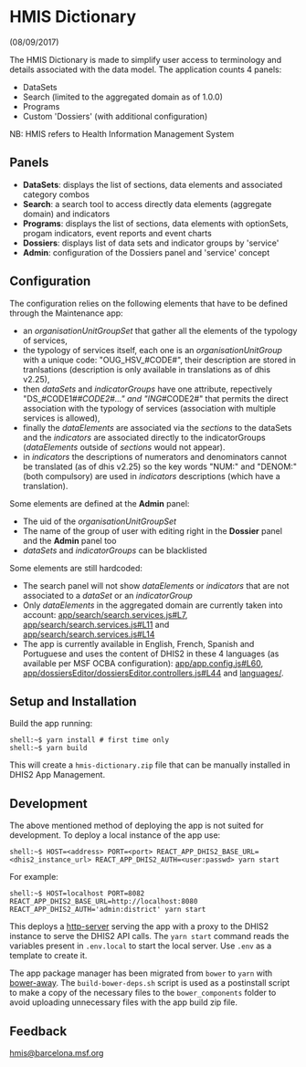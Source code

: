 # HMIS Dictionary
(08/09/2017)

The HMIS Dictionary is made to simplify user access to terminology and details associated with the data model. The application counts 4 panels:
- DataSets
- Search (limited to the aggregated domain as of 1.0.0)
- Programs
- Custom 'Dossiers' (with additional configuration)

NB: HMIS refers to Health Information Management System

## Panels

- **DataSets**: displays the list of sections, data elements and associated category combos
- **Search**: a search tool to access directly data elements (aggregate domain) and indicators
- **Programs**: displays the list of sections, data elements with optionSets, progam indicators, event reports and event charts
- **Dossiers**: displays list of data sets and indicator groups by 'service'
- **Admin**: configuration of the Dossiers panel and 'service' concept

## Configuration

The configuration relies on the following elements that have to be defined through the Maintenance app:
- an *organisationUnitGroupSet* that gather all the elements of the typology of services,
- the typology of services itself, each one is an *organisationUnitGroup* with a unique code: "OUG_HSV_#CODE#", their description are stored in tranlsations (description is only available in translations as of dhis v2.25),
- then *dataSets* and *indicatorGroups* have one attribute, repectively "DS_#CODE1#_#CODE2#..." and "ING_#CODE2#" that permits the direct association with the typology of services (association with multiple services is allowed),
- finally the *dataElements* are associated via the *sections* to the dataSets and the *indicators* are associated directly to the indicatorGroups (*dataElements* outside of *sections* would not appear).
- in *indicators* the descriptions of numerators and denominators cannot be translated (as of dhis v2.25) so the key words "NUM:" and "DENOM:" (both compulsory) are used in *indicators* descriptions (which have a translation).

Some elements are defined at the **Admin** panel:
- The uid of the *organisationUnitGroupSet*
- The name of the group of user with editing right in the **Dossier** panel and the **Admin** panel too
- *dataSets* and *indicatorGroups* can be blacklisted

Some elements are still hardcoded:
- The search panel will not show *dataElements* or *indicators* that are not associated to a *dataSet* or an *indicatorGroup*
- Only *dataElements* in the aggregated domain are currently taken into account: [app/search/search.services.js#L7](https://github.com/msf-ocba/HMIS_Dictionary/blob/master/app/search/search.services.js#L7), [app/search/search.services.js#L11](https://github.com/msf-ocba/HMIS_Dictionary/blob/master/app/search/search.services.js#L11) and [app/search/search.services.js#L14](https://github.com/msf-ocba/HMIS_Dictionary/blob/master/app/search/search.services.js#L14)
- The app is currently available in English, French, Spanish and Portuguese and uses the content of DHIS2 in these 4 languages (as available per MSF OCBA configuration): [app/app.config.js#L60](https://github.com/msf-ocba/HMIS_Dictionary/blob/master/app/app.config.js#L60), [app/dossiersEditor/dossiersEditor.controllers.js#L44](https://github.com/msf-ocba/HMIS_Dictionary/blob/master/app/dossiersEditor/dossiersEditor.controllers.js#L44) and [languages/](https://github.com/msf-ocba/HMIS_Dictionary/tree/master/languages).

## Setup and Installation

Build the app running:

```console
shell:~$ yarn install # first time only
shell:~$ yarn build
```
This will create a `hmis-dictionary.zip` file that can be manually installed in DHIS2 App Management.

## Development

The above mentioned method of deploying the app is not suited for development. To deploy a local instance of the app use:
```console
shell:~$ HOST=<address> PORT=<port> REACT_APP_DHIS2_BASE_URL=<dhis2_instance_url> REACT_APP_DHIS2_AUTH=<user:passwd> yarn start
```
For example:
```console
shell:~$ HOST=localhost PORT=8082 REACT_APP_DHIS2_BASE_URL=http://localhost:8080 REACT_APP_DHIS2_AUTH='admin:district' yarn start
```

This deploys a [http-server](https://github.com/http-party/http-server) serving the app with a proxy to the DHIS2 instance to serve the DHIS2 API calls.
The `yarn start` command reads the variables present in `.env.local` to start the local server. Use `.env` as a template to create it.

The app package manager has been migrated from `bower` to `yarn` with [bower-away](https://github.com/sheerun/bower-away). The `build-bower-deps.sh` script is used as a postinstall script to make a copy of the necessary files to the `bower_components` folder to avoid uploading unnecessary files with the app build zip file.

## Feedback

hmis@barcelona.msf.org
